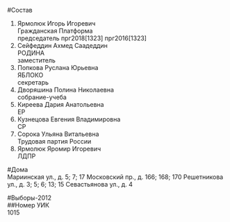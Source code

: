 #Состав  
1. Ярмолюк Игорь Игоревич  
    Гражданская Платформа  
    председатель прг2018[1323] прг2016[1323]  
2. Сейфеддин Ахмед Саадеддин  
    РОДИНА  
    заместитель  
3. Попкова Руслана Юрьевна  
    ЯБЛОКО  
    секретарь  
4. Дворяшина Полина Николаевна  
    собрание-учеба  
5. Киреева Дария Анатольевна  
    ЕР  
6. Кузнецова Евгения Владимировна  
    СР  
7. Сорока Ульяна Витальевна  
    Трудовая партия России  
8. Ярмолюк Яромир Игоревич  
    ЛДПР  
  
#Дома  
Мариинская ул., д. 5; 7; 17 Московский пр., д. 166; 168; 170 Решетникова ул., д. 3; 5; 6; 13; 15 Севастьянова ул., д. 4  
  
#Выборы-2012  
##Номер УИК  
1015  
